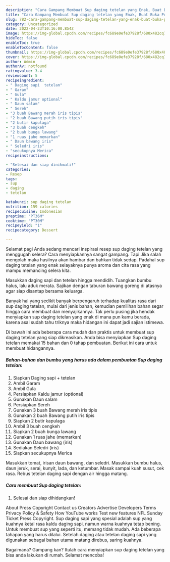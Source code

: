 ```yaml
---
description: "Cara Gampang Membuat Sup daging tetelan yang Enak, Buat Buka Puasa Bikin Ngiler"
title: "Cara Gampang Membuat Sup daging tetelan yang Enak, Buat Buka Puasa Bikin Ngiler"
slug: 782-cara-gampang-membuat-sup-daging-tetelan-yang-enak-buat-buka-puasa-bikin-ngiler
category: Uncategorized
date: 2022-04-23T10:16:00.854Z
image: https://img-global.cpcdn.com/recipes/fc689e0efe37928f/680x482cq70/sup-daging-tetelan-foto-resep-utama.jpg
hideToc: false
enableToc: true
enableTocContent: false
thumbnail: https://img-global.cpcdn.com/recipes/fc689e0efe37928f/680x482cq70/sup-daging-tetelan-foto-resep-utama.jpg
cover: https://img-global.cpcdn.com/recipes/fc689e0efe37928f/680x482cq70/sup-daging-tetelan-foto-resep-utama.jpg
author: Admin
authorAv: notfound
ratingvalue: 3.4
reviewcount: 5
recipeingredient:
- " Daging sapi  tetelan"
- " Garam"
- " Gula"
- " Kaldu jamur optional"
- " Daun salam"
- " Sereh"
- "3 buah Bawang merah iris tipis"
- "2 buah Bawang putih iris tipis"
- "2 butir kapulaga"
- "3 buah cengkeh"
- "2 buah bunga lawang"
- "1 ruas jahe memarkan"
- " Daun bawang iris"
- " Seledri iris"
- "secukupnya Merica"
recipeinstructions:

- "Selesai dan siap dinikmati!"
categories:
- Resep
tags:
- sup
- daging
- tetelan

katakunci: sup daging tetelan 
nutrition: 159 calories
recipecuisine: Indonesian
preptime: "PT36M"
cooktime: "PT30M"
recipeyield: "1"
recipecategory: Dessert

---
```



Selamat pagi Anda sedang mencari inspirasi resep sup daging tetelan yang menggugah selera? Cara menyiapkannya sangat gampang. Tapi Jika salah mengolah maka hasilnya akan hambar dan bahkan tidak sedap. Padahal sup daging tetelan yang enak selayaknya punya aroma dan cita rasa yang mampu memancing selera kita.


Masukkan daging sapi dan tetelan hingga mendidih. Tuangkan bumbu halus, lalu aduk merata. Sajikan dengan taburan bawang goreng di atasnya agar siap disantap bersama keluarga.

Banyak hal yang sedikit banyak berpengaruh terhadap kualitas rasa dari sup daging tetelan, mulai dari jenis bahan, kemudian pemilihan bahan segar hingga cara membuat dan menyajikannya. Tak perlu pusing jika hendak menyiapkan sup daging tetelan yang enak di mana pun kamu berada, karena asal sudah tahu triknya maka hidangan ini dapat jadi sajian istimewa.


Di bawah ini ada beberapa cara mudah dan praktis untuk membuat sup daging tetelan yang siap dikreasikan. Anda bisa menyiapkan Sup daging tetelan memakai 15 bahan dan 0 tahap pembuatan. Berikut ini cara untuk membuat hidangannya.

<!--inarticleads1-->

##### Bahan-bahan dan bumbu yang harus ada dalam pembuatan Sup daging tetelan:

1. Siapkan  Daging sapi + tetelan
1. Ambil  Garam
1. Ambil  Gula
1. Persiapkan  Kaldu jamur (optional)
1. Gunakan  Daun salam
1. Persiapkan  Sereh
1. Gunakan 3 buah Bawang merah iris tipis
1. Gunakan 2 buah Bawang putih iris tipis
1. Siapkan 2 butir kapulaga
1. Ambil 3 buah cengkeh
1. Siapkan 2 buah bunga lawang
1. Gunakan 1 ruas jahe (memarkan)
1. Gunakan  Daun bawang (iris)
1. Sediakan  Seledri (iris)
1. Siapkan secukupnya Merica


Masukkan tomat, irisan daun bawang, dan seledri. Masukkan bumbu halus, daun jeruk, serai, kunyit, lada, dan ketumbar. Masak sampai kuah susut, cek rasa. Rebus tetelan daging sapi dengan air hingga matang. 

<!--inarticleads2-->

##### Cara membuat Sup daging tetelan:


1. Selesai dan siap dihidangkan!

About Press Copyright Contact us Creators Advertise Developers Terms Privacy Policy &amp; Safety How YouTube works Test new features NFL Sunday Ticket Press Copyright. Sup daging sapi yang spesial adalah sup yang kuahnya ketal rasa kaldu daging sapi, namun warna kuahnya tetap bening. Untuk membuat sup yang seperti itu, memang tidak mudah. Ada beberapa tahapan yang harus dilalui. Setelah daging atau tetelan daging sapi yang digunakan sebagai bahan utama matang direbus, saring kuahnya. 

Bagaimana? Gampang kan? Itulah cara menyiapkan sup daging tetelan yang bisa anda lakukan di rumah. Selamat mencoba!
